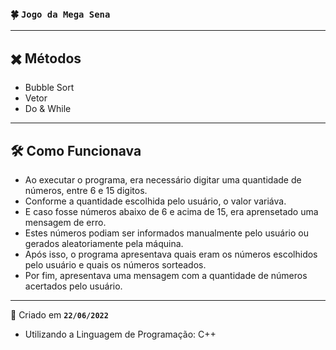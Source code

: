 ### 🍀 **`Jogo da Mega Sena`**

---

## ✖️ Métodos

- Bubble Sort
- Vetor
- Do & While

---

## 🛠️ Como Funcionava

- Ao executar o programa, era necessário digitar uma quantidade de números, entre 6 e 15 digitos.
- Conforme a quantidade escolhida pelo usuário, o valor variáva.
- E caso fosse números abaixo de 6 e acima de 15, era aprensetado uma mensagem de erro.
- Estes números podiam ser informados manualmente pelo usuário ou gerados aleatoriamente pela máquina.
- Após isso, o programa apresentava quais eram os números escolhidos pelo usuário e quais os números sorteados.
- Por fim, apresentava uma mensagem com a quantidade de números acertados pelo usuário.

---

📆 Criado em **`22/06/2022`**
- Utilizando a Linguagem de Programação: C++
